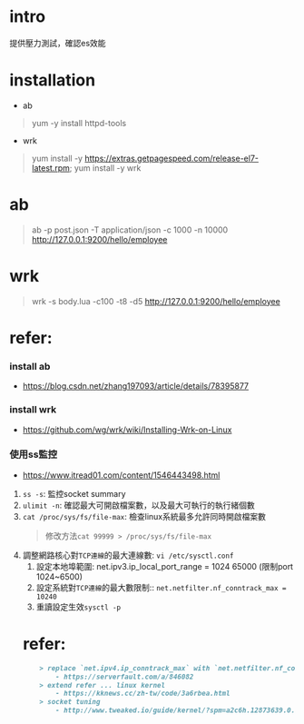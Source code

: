 # intro
提供壓力測試，確認es效能

# installation
- ab
> yum -y install httpd-tools

- wrk
> yum install -y https://extras.getpagespeed.com/release-el7-latest.rpm; yum install -y wrk


# ab
> ab -p post.json -T application/json -c 1000 -n 10000 http://127.0.0.1:9200/hello/employee

# wrk
> wrk -s body.lua -c100 -t8 -d5 http://127.0.0.1:9200/hello/employee


# refer:

### install ab
- https://blog.csdn.net/zhang197093/article/details/78395877

### install wrk
- https://github.com/wg/wrk/wiki/Installing-Wrk-on-Linux


### 使用ss監控

- https://www.itread01.com/content/1546443498.html
1. `ss -s`: 監控socket summary
2. `ulimit -n`: 確認最大可開啟檔案數，以及最大可執行的執行緒個數
3. `cat /proc/sys/fs/file-max`: 檢查linux系統最多允許同時開啟檔案數
	> 修改方法`cat 99999 > /proc/sys/fs/file-max`
4. 調整網路核心對`TCP連線`的最大連線數: `vi /etc/sysctl.conf`
	1. 設定本地埠範圍: net.ipv3.ip_local_port_range = 1024 65000 (限制port 1024~6500)
	2. 設定系統對`TCP連線`的最大數限制:: `net.netfilter.nf_conntrack_max = 10240`
	3. 重讀設定生效`sysctl -p`
	# refer:
	```md
		> replace `net.ipv4.ip_conntrack_max` with `net.netfilter.nf_conntrack_max`
			- https://serverfault.com/a/846082
		> extend refer ... linux kernel 
			- https://kknews.cc/zh-tw/code/3a6rbea.html
		> socket tuning 
			- http://www.tweaked.io/guide/kernel/?spm=a2c6h.12873639.0.0.3ca6584cGvqATE
	```